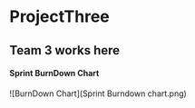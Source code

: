 # ProjectThree
## Team 3 works here

#### Sprint BurnDown Chart

![BurnDown Chart](Sprint Burndown chart.png)